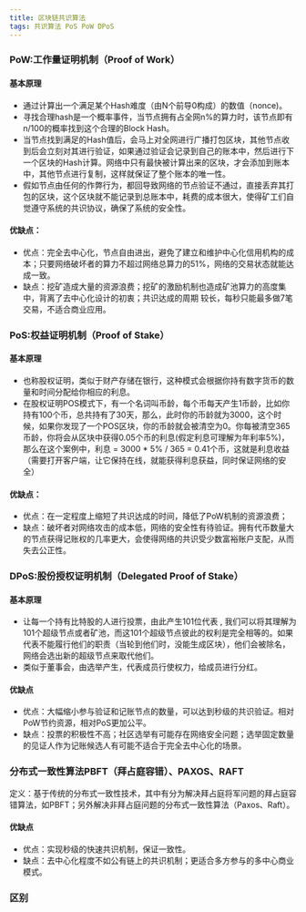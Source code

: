 ```yaml
---
title: 区块链共识算法
tags: 共识算法 PoS PoW DPoS
---
```


### PoW:工作量证明机制（Proof of Work）

#### 基本原理
 - 通过计算出一个满足某个Hash难度（由N个前导0构成）的数值（nonce)。
 - 寻找合理hash是一个概率事件，当节点拥有占全网n%的算力时，该节点即有n/100的概率找到这个合理的Block Hash。
 - 当节点找到满足的Hash值后，会马上对全网进行广播打包区块，其他节点收到后会立刻对其进行验证，如果通过验证会记录到自己的账本中，然后进行下一个区块的Hash计算。网络中只有最快被计算出来的区块，才会添加到账本中，其他节点进行复制，这样就保证了整个账本的唯一性。
 - 假如节点由任何的作弊行为，都回导致网络的节点验证不通过，直接丢弃其打包的区块，这个区块就不能记录到总账本中，耗费的成本很大，使得矿工们自觉遵守系统的共识协议，确保了系统的安全性。
 
 #### 优缺点：
 - 优点：完全去中心化，节点自由进出，避免了建立和维护中心化信用机构的成本；只要网络破坏者的算力不超过网络总算力的51%，网络的交易状态就能达成一致。
 - 缺点：挖矿造成大量的资源浪费；挖矿的激励机制也造成矿池算力的高度集中，背离了去中心化设计的初衷；共识达成的周期
较长，每秒只能最多做7笔交易，不适合商业应用。

 
### PoS:权益证明机制（Proof of Stake）

#### 基本原理
 - 也称股权证明，类似于财产存储在银行，这种模式会根据你持有数字货币的数量和时间分配给你相应的利息。
 - 在股权证明POS模式下，有一个名词叫币龄，每个币每天产生1币龄，比如你持有100个币，总共持有了30天，那么，此时你的币龄就为3000，这个时候，如果你发现了一个POS区块，你的币龄就会被清空为0。你每被清空365币龄，你将会从区块中获得0.05个币的利息(假定利息可理解为年利率5%)，那么在这个案例中，利息 = 3000 * 5% / 365 = 0.41个币，这就是利息收益（需要打开客户端，让它保持在线，就能获得利息获益，同时保证网络的安全）

 #### 优缺点：
 - 优点：在一定程度上缩短了共识达成的时间，降低了PoW机制的资源浪费；
 - 缺点：破坏者对网络攻击的成本低，网络的安全性有待验证。拥有代币数量大的节点获得记账权的几率更大，会使得网络的共识受少数富裕账户支配，从而失去公正性。

 
 ### DPoS:股份授权证明机制（Delegated Proof of Stake）

#### 基本原理
 - 让每一个持有比特股的人进行投票，由此产生101位代表 , 我们可以将其理解为101个超级节点或者矿池，而这101个超级节点彼此的权利是完全相等的。如果代表不能履行他们的职责（当轮到他们时，没能生成区块），他们会被除名，网络会选出新的超级节点来取代他们。
 - 类似于董事会，由选举产生，代表成员行使权力，给成员进行分红。

 #### 优缺点
 - 优点：大幅缩小参与验证和记账节点的数量，可以达到秒级的共识验证。相对PoW节约资源，相对PoS更加公平。
 - 缺点：投票的积极性不高；社区选举有可能存在网络安全问题；选举固定数量的见证人作为记账候选人有可能不适合于完全去中心化的场景。


### 分布式一致性算法PBFT（拜占庭容错）、PAXOS、RAFT
定义：基于传统的分布式一致性技术，其中有分为解决拜占庭将军问题的拜占庭容错算法，如PBFT；另外解决非拜占庭问题的分布式一致性算法（Paxos、Raft）。

#### 优缺点
 - 优点：实现秒级的快速共识机制，保证一致性。
 - 缺点：去中心化程度不如公有链上的共识机制；更适合多方参与的多中心商业模式。

### 区别

 
 


 
 